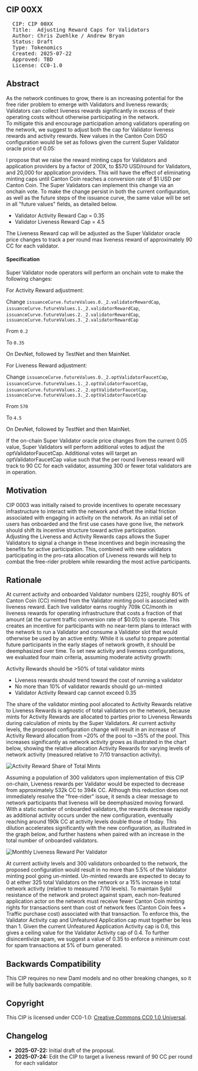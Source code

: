 ## CIP 00XX

<pre>
  CIP: CIP 00XX
  Title:  Adjusting Reward Caps for Validators
  Author: Chris Zuehlke / Andrew Bryan
  Status: Draft
  Type: Tokenomics
  Created: 2025-07-22
  Approved: TBD
  License: CC0-1.0
</pre>

## Abstract

As the network continues to grow, there is an increasing potential for the free rider problem to emerge with Validators and liveness rewards; Validators can collect liveness rewards significantly in excess of their operating costs without otherwise participating in the network.  
To mitigate this and encourage participation among validators operating on the network, we suggest to adjust both the cap for Validator liveness rewards and activity rewards.
New values in the Canton Coin DSO configuration would be set as follows given the current Super Validator oracle price of 0.05:

I propose that we raise the reward minting caps for Validators and application providers by a factor of 200X, to $570 USD/round for Validators, and 20,000 for application providers. This will have the effect of eliminating minting caps until Canton Coin reaches a conversion rate of $1 USD per Canton Coin. The Super Validators can implement this change via an onchain vote. To make the change persist in both the current configuration, as well as the future steps of the issuance curve, the same value will be set in all "future values" fields, as detailed below.

* Validator Activity Reward Cap = 0.35
* Validator Liveness Reward Cap = 4.5

The Liveness Reward cap will be adjusted as the Super Validator oracle price changes to track a per round max liveness reward of approximately 90 CC for each validator.

#### Specification

Super Validator node operators will perform an onchain vote to make the following changes:

For Activity Reward adjustment:

Change
`issuanceCurve.futureValues.0._2.validatorRewardCap`, 
`issuanceCurve.futureValues.1._2.validatorRewardCap`,
`issuanceCurve.futureValues.2._2.validatorRewardCap`, 
`issuanceCurve.futureValues.3._2.validatorRewardCap`

From `0.2`

To `0.35`

On DevNet, followed by TestNet and then MainNet.


For Liveness Reward adjustment:

Change
`issuanceCurve.futureValues.0._2.optValidatorFaucetCap`, 
`issuanceCurve.futureValues.1._2.optValidatorFaucetCap`,
`issuanceCurve.futureValues.2._2.optValidatorFaucetCap`,
`issuanceCurve.futureValues.3._2.optValidatorFaucetCap`

From `570`

To `4.5`

On DevNet, followed by TestNet and then MainNet.

If the on-chain Super Validator oracle price changes from the current 0.05 value, Super Validators will perform additional votes to adjust the optValidatorFaucetCap.  Additional votes will target an optValidatorFaucetCap value such that the per round liveness reward will track to 90 CC for each validator, assuming 300 or fewer total validators are in operation.

## Motivation

CIP 0003 was initially raised to provide incentives to operate necessary infrastructure to interact with the network and offset the initial friction associated with engaging in activity on the network.  As an initial set of users has onboarded and the first use cases have gone live, the network should shift its incentive structure toward active participation.  
Adjusting the Liveness and Activity Rewards caps allows the Super Validators to signal a change in these incentives and begin increasing the benefits for active participation.  This, combined with new validators participating in the pro-rata allocation of Liveness rewards will help to combat the free-rider problem while rewarding the most active participants.


## Rationale

At current activity and onboarded Validator numbers (225), roughly 80% of Canton Coin (CC) minted from the Validator minting pool is associated with liveness reward.  Each live validator earns roughly 709k CC/month in liveness rewards for operating infrastructure that costs a fraction of that amount (at the current traffic conversion rate of $0.05) to operate.  This creates an incentive for participants with no near-term plans to interact with the network to run a Validator and consume a Validator slot that would otherwise be used by an active entity.  While it is useful to prepare potential future participants in the early stages of network growth, it should be deemphasized over time.
To set new activity and liveness configurations, we evaluated four main criteria, assuming moderate activity growth:

Activity Rewards should be >50% of total validator mints
* Liveness rewards should trend toward the cost of running a validator
* No more than 10% of validator rewards should go un-minted
* Validator Activity Reward cap cannot exceed 0.35

The share of the validator minting pool allocated to Activity Rewards relative to Liveness Rewards is agnostic of total validators on the network, because mints for Activity Rewards are allocated to parties prior to Liveness Rewards during calculation of mints by the Super Validators.  At current activity levels, the proposed configuration change will result in an increase of Activity Reward allocation from ~20% of the pool to ~35% of the pool.  This increases significantly as network activity grows as illustrated in the chart below, showing the relative allocation Activity Rewards for varying levels of network activity (measured relative to 7/10 transaction activity).

![Activity Reward Share of Total Mints](https://github.com/abryandrw/cips/blob/abryandrw-validator-rewards-cip/CIP-00XX/Activity%20Reward%20Mint%20Share.png)

Assuming a population of 300 validators upon implementation of this CIP on-chain, Liveness rewards per Validator would be expected to decrease from approximately 532k CC to 394k CC.  Although this reduction does not immediately resolve the "free-rider" issue, it sends a clear message to network participants that liveness will be deemphasized moving forward. With a static number of onboarded validators, the rewards decrease rapidly as additional activity occurs under the new configuration, eventually reaching around 190k CC at activity levels double those of today. This dilution accelerates significantly with the new configuration, as illustrated in the graph below, and further hastens when paired with an increase in the total number of onboarded validators.

![Monthly Liveness Reward Per Validator](https://github.com/abryandrw/cips/blob/abryandrw-validator-rewards-cip/CIP-00XX/Per%20Validator%20Liveness%20Reward%20Per%20Month.png)

At current activity levels and 300 validators onboarded to the network, the proposed configuration would result in no more than 5.5% of the Validator minting pool going un-minted.  Un-minted rewards are expected to decay to 0 at either 325 total Validators on the network or a 15% increase in total network activity (relative to measured 7/10 levels).
To maintain Sybil resistance of the network and protect against spam, each non-featured application actor on the network must receive fewer Canton Coin minting rights for transactions sent than cost of network fees (Canton Coin fees + Traffic purchase cost) associated with that transaction.  To enforce this, the Validator Activity cap and Unfeatured Application cap must together be less than 1.  Given the current Unfeatured Application Activity cap is 0.6, this gives a ceiling value for the Validator Activity cap of 0.4.  To further disincentivize spam, we suggest a value of 0.35 to enforce a minimum cost for spam transactions at 5% of burn generated.

## Backwards Compatibility

This CIP requires no new Daml models and no other breaking changes, so it will be fully backwards compatible.


## Copyright

This CIP is licensed under CC0-1.0: [Creative Commons CC0 1.0 Universal](https://creativecommons.org/publicdomain/zero/1.0/).

## Changelog

* **2025-07-22:** Initial draft of the proposal.
* **2025-07-24:** Edit the CIP to target a liveness reward of 90 CC per round for each validator
